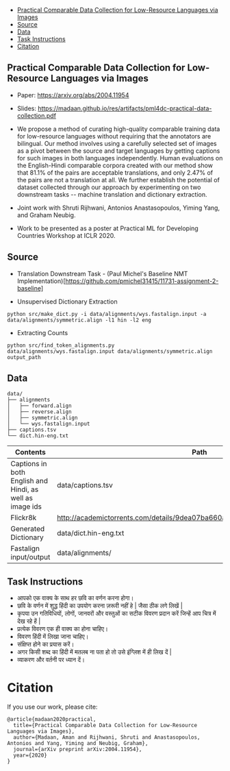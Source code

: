   
* [Practical Comparable Data Collection for Low-Resource Languages via Images](#practical-comparable-data-collection-for-low-resource-languages-via-images)
* [Source](#source)
* [Data](#data)
* [Task Instructions](#task-instructions)
* [Citation](#citation)


## Practical Comparable Data Collection for Low-Resource Languages via Images

- Paper: https://arxiv.org/abs/2004.11954

- Slides: https://madaan.github.io/res/artifacts/pml4dc-practical-data-collection.pdf

- We propose a method of curating high-quality comparable training data for low-resource languages without requiring that the annotators are bilingual. Our method involves using a carefully selected set of images as a pivot between the source and target languages by getting captions for such images in both languages independently. Human evaluations on the English-Hindi comparable corpora created with our method show that 81.1\% of the pairs are acceptable translations, and only 2.47% of the pairs are not a translation at all. We further establish the potential of dataset collected through our approach by experimenting on two downstream tasks -- machine translation and dictionary extraction. 

- Joint work with Shruti Rijhwani, Antonios Anastasopoulos, Yiming Yang, and Graham Neubig.

- Work to be presented as a poster at Practical ML for Developing Countries Workshop at ICLR 2020.



## Source

* Translation Downstream Task - (Paul Michel's Baseline NMT Implementation)[https://github.com/pmichel31415/11731-assignment-2-baseline]

* Unsupervised Dictionary Extraction
```
python src/make_dict.py -i data/alignments/wys.fastalign.input -a data/alignments/symmetric.align -l1 hin -l2 eng 
```

* Extracting Counts
```
python src/find_token_alignments.py data/alignments/wys.fastalign.input data/alignments/symmetric.align output_path
```
## 

## Data
```
data/
├── alignments
│   ├── forward.align
│   ├── reverse.align
│   ├── symmetric.align
│   └── wys.fastalign.input
├── captions.tsv
└── dict.hin-eng.txt
```

| Contents                           	| Path                                                                         	|
|------------------------------------	|------------------------------------------------------------------------------	|
| Captions in both English and Hindi, as well as image ids 	| data/captions.tsv                                                            	|
| Flickr8k                           	| http://academictorrents.com/details/9dea07ba660a722ae1008c4c8afdd303b6f6e53b 	|
| Generated Dictionary               	| data/dict.hin-eng.txt                                                        	|
| Fastalign input/output             	| data/alignments/                                                             	|


## Task Instructions

 - आपको एक वाक्य के साथ हर छवि का वर्णन करना होगा। 
 - छवि के वर्णन में शुद्ध हिंदी का उपयोग करना ज़रूरी नहीं हे | जैसा ठीक लगे लिखें |  
 - कृपया उन गतिविधियों, लोगों, जानवरों और वस्तुओं का सटीक विवरण प्रदान करें जिन्हें आप चित्र में देख रहे हें |  
 - प्रत्येक विवरण एक ही वाक्य का होना चाहिए। 
 - विवरण हिंदी में लिखा जाना चाहिए। 
 - संक्षिप्त होने का प्रयास करें। 
 - अगर किसी शब्द का हिंदी में मतलब ना पता हो तो उसे इंग्लिश में ही लिख दें | 
 - व्याकरण और वर्तनी पर ध्यान दें।
 
# Citation

If you use our work, please cite:

```
@article{madaan2020practical,
  title={Practical Comparable Data Collection for Low-Resource Languages via Images},
  author={Madaan, Aman and Rijhwani, Shruti and Anastasopoulos, Antonios and Yang, Yiming and Neubig, Graham},
  journal={arXiv preprint arXiv:2004.11954},
  year={2020}
}
```
